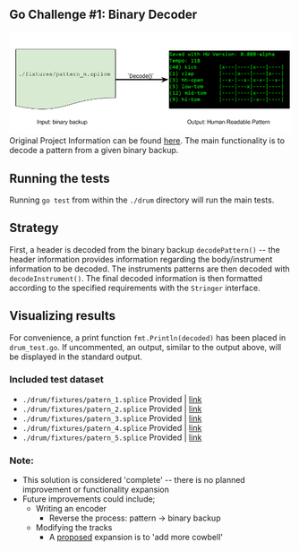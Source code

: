 [//]: # (Image References)
[image_0]: ./misc/go_challenge_01_overview.png

## Go Challenge #1: Binary Decoder
![sample decoding output][image_0] 
Original Project Information can be found [here](http://golang-challenge.org/go-challenge1/). The main functionality is to decode a pattern from a given binary backup.

## Running the tests
Running `go test` from within the `./drum` directory will run the main tests.

## Strategy
First, a header is decoded from the binary backup `decodePattern()` -- the header information provides information regarding the body/instrument information to be decoded. The instruments patterns are then decoded with `decodeInstrument()`.  The final decoded information is then formatted according to the specified requirements with the `Stringer` interface.

## Visualizing results
For convenience, a print function `fmt.Println(decoded)` has been placed in `drum_test.go`. If uncommented, an output, similar to the output above, will be displayed in the standard output.

### Included test dataset
* `./drum/fixtures/patern_1.splice` Provided | [link](http://golang-challenge.org/go-challenge1/)
* `./drum/fixtures/patern_2.splice` Provided | [link](http://golang-challenge.org/go-challenge1/)
* `./drum/fixtures/patern_3.splice` Provided | [link](http://golang-challenge.org/go-challenge1/)
* `./drum/fixtures/patern_4.splice` Provided | [link](http://golang-challenge.org/go-challenge1/)
* `./drum/fixtures/patern_5.splice` Provided | [link](http://golang-challenge.org/go-challenge1/)

### Note:
- This solution is considered 'complete' -- there is no planned improvement or functionality expansion
- Future improvements could include;
    - Writing an encoder
        - Reverse the process: pattern -> binary backup
    - Modifying the tracks 
        - A [proposed](http://golang-challenge.org/go-challenge1/) expansion is to 'add more cowbell'